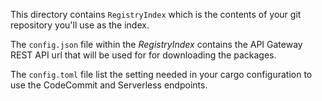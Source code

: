 This directory contains `RegistryIndex` which is the contents of your git repository you'll use as the index.

The `config.json` file within the *RegistryIndex* contains the API Gateway REST API url that will be used for for downloading the packages.

The `config.toml` file list the setting needed in your cargo configuration to use the CodeCommit and Serverless endpoints.
